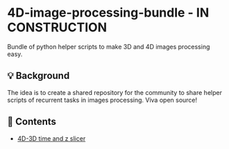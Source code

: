 # 4D-image-processing-bundle - IN CONSTRUCTION
Bundle of python helper scripts to make 3D and 4D images processing easy.

## 💡 Background

The idea is to create a shared repository for the community to share helper scripts of recurrent tasks in images processing. Viva open source!

## 🔗 Contents
* [4D-3D time and z slicer]()
